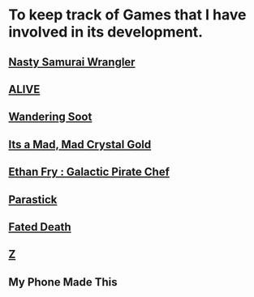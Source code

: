 # To keep track of Games that I have involved in its development.

## [Nasty Samurai Wrangler](https://globalgamejam.org/2018/games/nasty-samurai-wrangler)

## [ALIVE](https://kdu.itch.io/adt11presents-alive)

## [Wandering Soot](https://ldjam.com/events/ludum-dare/42/wandering-soot)

## [Its a Mad, Mad Crystal Gold](https://acekugen.itch.io/its-a-mad-mad-crystal-gold)

## [Ethan Fry : Galactic Pirate Chef](https://play.google.com/store/apps/details?id=com.DejaVu.CookiingSpacePirate&hl=en)

## [Parastick](https://ldjam.com/events/ludum-dare/44/parastick)

## [Fated Death](https://acekugen.itch.io/fateddeath)

## [Z](https://pfjinn.itch.io/z)

## My Phone Made This
